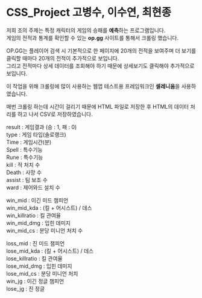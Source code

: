 # CSS_Project 고병수, 이수연, 최현종

저희 조의 주제는 특정 캐릭터의 게임의 승패를 **예측**하는 프로그램입니다.   
게임의 전적과 통계를 확인할 수 있는 **op.gg** 사이트를 통해서 크롤링 했습니다.   

OP.GG는 플레이어 검색 시 기본적으로 한 페이지에 20개의 전적을 보여주며 더 보기를 클릭할 때마다 20개의 전적이 추가적으로 보입니다.   
그리고 전적마다 상세 데이터를 조회해야 하기 때문에 상세보기도 클릭해야 추가적으로 보입니다.   

이 작업을 위해 크롤링에 많이 사용하는 웹앱 테스트용 프레임워크인 **셀레니움**을 사용하였습니다.   

매번 크롤링 하는데 시간이 걸리기 때문에 HTML 파일로 저장한 후 HTML의 데이터 처리를 하고 나서 CSV로 저장하였습니다.   

result : 게임결과 (승 : 1, 패 : 0)   
type : 게임 타입(솔로랭크)   
Time : 게임시간(분)   
Spell : 특수기능   
Rune : 특수기능   
kill : 적 처치 수   
Death : 사망 수   
assist : 팀 보조 수   
ward : 제어와드 설치 수   

win_mid : 이긴 미드 챔피언   
win_mid_kda : (킬 + 어시스트) / 데스   
win_killratio : 킬 관여율   
win_mid_dmg : 입힌 데미지   
win_mid_cs : 분당 미니언 처치 수   

loss_mid : 진 미드 챔피언   
lose_mid_kda : (킬 + 어시스트) / 데스   
lose_killratio : 킬 관여율  
lose_mid_dmg : 입힌 데미지   
lose_mid_cs : 분당 미니언 처치   
win_jg : 이긴 정글 챔피언   
lose_jg : 진 정글    

